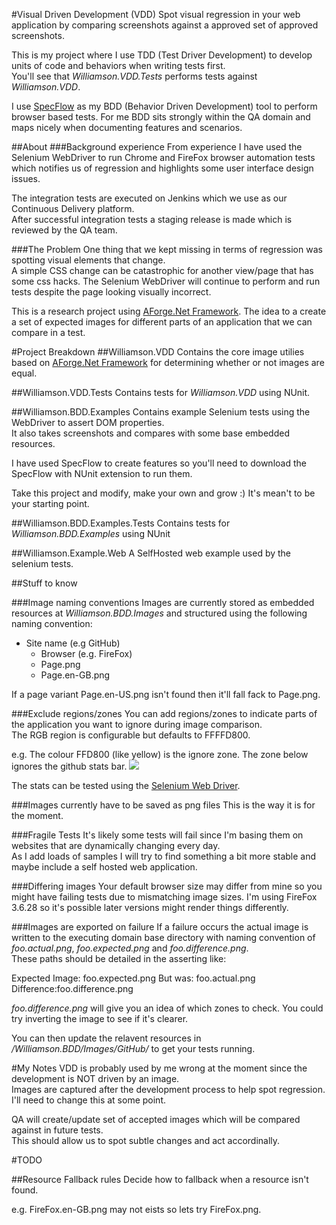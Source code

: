 #Visual Driven Development (VDD)
Spot visual regression in your web application by comparing screenshots against a approved set of approved screenshots.

This is my project where I use TDD (Test Driver Development) to develop units of code and behaviors when writing tests first.  
You'll see that *Williamson.VDD.Tests* performs tests against *Williamson.VDD*.

I use [SpecFlow](http://www.specflow.org/) as my BDD (Behavior Driven Development) tool to perform browser based tests. 
For me BDD sits strongly within the QA domain and maps nicely when documenting features and scenarios.

##About
###Background experience
From experience I have used the Selenium WebDriver to run Chrome and FireFox browser automation tests which notifies us of regression 
and highlights some user interface design issues.  

The integration tests are executed on Jenkins which we use as our Continuous Delivery platform.  
After successful integration tests a staging release is made which is reviewed by the QA team.

###The Problem
One thing that we kept missing in terms of regression was spotting visual elements that change.  
A simple CSS change can be catastrophic for another view/page that has some css hacks.
The Selenium WebDriver will continue to perform and run tests despite the page looking visually incorrect.

This is a research project using [AForge.Net Framework](http://code.google.com/p/aforge/). 
The idea to a create a set of expected images for different parts of an application that we can compare in a test.

#Project Breakdown
##Williamson.VDD
Contains the core image utilies based on [AForge.Net Framework](http://code.google.com/p/aforge/) for determining whether or not images are equal.

##Williamson.VDD.Tests
Contains tests for *Williamson.VDD* using NUnit.

##Williamson.BDD.Examples
Contains example Selenium tests using the WebDriver to assert DOM properties.  
It also takes screenshots and compares with some base embedded resources.

I have used SpecFlow to create features so you'll need to download the SpecFlow with NUnit extension to run them.

Take this project and modify, make your own and grow :)  It's mean't to be your starting point.

##Williamson.BDD.Examples.Tests
Contains tests for *Williamson.BDD.Examples* using NUnit

##Williamson.Example.Web
A SelfHosted web example used by the selenium tests.

##Stuff to know

###Image naming conventions
Images are currently stored as embedded resources at *Williamson.BDD.Images* and structured using the following naming convention:

* Site name (e.g GitHub)
  * Browser (e.g. FireFox)
   * Page.png
   * Page.en-GB.png

If a page variant Page.en-US.png isn't found then it'll fall fack to Page.png.


###Exclude regions/zones 
You can add regions/zones to indicate parts of the application you want to ignore during image comparison.  
The RGB region is configurable but defaults to FFFFD800.

e.g. The colour FFD800 (like yellow) is the ignore zone. The zone below ignores the github stats bar. 
![](https://raw.github.com/cwilliamson1980/Williamson.VDD/master/Williamson.VDD.Tests/Images/Github.Home.IgnoreSections.png?raw=true)

The stats can be tested using the [Selenium Web Driver](http://seleniumhq.org/).

###Images currently have to be saved as png files
This is the way it is for the moment.

###Fragile Tests
It's likely some tests will fail since I'm basing them on websites that are dynamically changing every day.  
As I add loads of samples I will try to find something a bit more stable and maybe include a self hosted web application.

###Differing images
Your default browser size may differ from mine so you might have failing tests due to mismatching image sizes.
I'm using FireFox 3.6.28 so it's possible later versions might render things differently.

###Images are exported on failure
If a failure occurs the actual image is written to the executing domain base directory with naming convention of *foo.actual.png*, *foo.expected.png* and *foo.difference.png*.  
These paths should be detailed in the asserting like:

Expected Image: foo.expected.png
But was: foo.actual.png
Difference:foo.difference.png

*foo.difference.png* will give you an idea of which zones to check. You could try inverting the image to see if it's clearer.

You can then update the relavent resources in */Williamson.BDD/Images/GitHub/* to get your tests running.

#My Notes
VDD is probably used by me wrong at the moment since the development is NOT driven by an image.  
Images are captured after the development process to help spot regression. I'll need to change this at some point.

QA will create/update set of accepted images which will be compared against in future tests.  
This should allow us to spot subtle changes and act accordinally.

#TODO

##Resource Fallback rules
Decide how to fallback when a resource isn't found.

e.g. FireFox.en-GB.png may not eists so lets try FireFox.png.